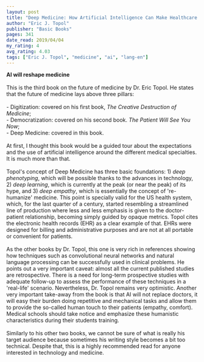 ```yaml
---
layout: post
title: "Deep Medicine: How Artificial Intelligence Can Make Healthcare Human Again"
author: "Eric J. Topol"
publisher: "Basic Books"
pages: 341
date_read: 2019/04/04
my_rating: 4
avg_rating: 4.03
tags: ["Eric J. Topol", "medicine", "ai", "lang-en"]
---
```


<b> AI will reshape medicine</b><br/><br/>This is the third book on the future of medicine by Dr. Eric Topol. He states that the future of medicine lays above three pillars:<br/><br/>- Digitization: covered on his first book, <i>The Creative Destruction of Medicine</i>;<br/>- Democratization: covered on his second book. <i>The Patient Will See You Now</i>;<br/>- Deep Medicine: covered in this book.<br/><br/>At first, I thought this book would be a guided tour about the expectations and the use of artificial intelligence around the different medical specialties. It is much more than that.<br/><br/>Topol's concept of Deep Medicine has three basic foundations: 1) <i>deep phenotyping</i>, which will be possible thanks to the advances in technology, 2) <i>deep learning</i>, which is currently at the peak (or near the peak) of its hype, and 3)<i> deep empathy</i>, which is essentially the concept of 're-humanize' medicine. This point is specially valid for the US health system, which, for the last quarter of a century, started resembling a streamlined line of production where less and less emphasis is given to the doctor-patient relationship, becoming simply guided by opaque metrics. Topol cites the electronic health records (EHR) as a clear example of that. EHRs were designed for billing and administrative purposes and are not at all portable or convenient for patients.<br/><br/>As the other books by Dr. Topol, this one is very rich in references showing how techniques such as convolutional neural networks and natural language processing can be successfully used in clinical problems. He points out a very important caveat: almost all the current published studies are retrospective. There is a need for long-term prospective studies with adequate follow-up to assess the performance of these techniques in a 'real-life' scenario. Nevertheless, Dr. Topol remains very optimistic. Another very important take-away from the book is that AI will not replace doctors, it will easy their burden doing repetitive and mechanical tasks and allow them to provide the so-called human touch to their patients (empathy, comfort). Medical schools should take notice and emphasize these humanistic characteristics during their students training.<br/><br/>Similarly to his other two books, we cannot be sure of what is really his target audience because sometimes his writing style becomes a bit too technical. Despite that, this is a highly recommended read for anyone interested in technology and medicine. 

